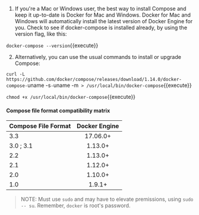1. If you're a Mac or Windows user, the best way to install Compose and keep it up-to-date is Docker for Mac and Windows. Docker for Mac and Windows will automatically install the latest version of Docker Engine for you. Check to see if docker-compose is installed already, by using the version flag, like this:

`docker-compose --version`{{execute}}

2. Alternatively, you can use the usual commands to install or upgrade Compose:

`curl -L https://github.com/docker/compose/releases/download/1.14.0/docker-compose-`uname -s`-`uname -m` > /usr/local/bin/docker-compose`{{execute}}

`chmod +x /usr/local/bin/docker-compose`{{execute}}

#### Compose file format compatibility matrix

| Compose File Format  | Docker Engine |
| -------------------- |:-------------:|
| 3.3                  |    17.06.0+   |
| 3.0 ; 3.1            |    1.13.0+    |
| 2.2                  |    1.13.0+    |
| 2.1                  |    1.12.0+    |
| 2.0                  |    1.10.0+    |
| 1.0                  |    1.9.1+     |


>NOTE: Must use `sudo` and may have to elevate premissions, using `sudo -- su`. Remember, `docker` is root's password.  

